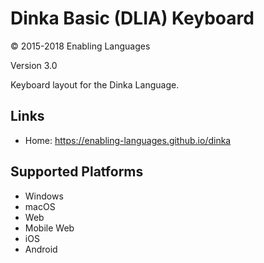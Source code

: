 Dinka Basic (DLIA) Keyboard
=====================

© 2015-2018 Enabling Languages

Version 3.0

Keyboard layout for the Dinka Language.

 Links
 -----

  * Home:     https://enabling-languages.github.io/dinka


 Supported Platforms
 -------------------
  * Windows
  * macOS
  * Web
  * Mobile Web
  * iOS
  * Android
